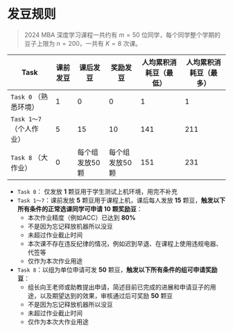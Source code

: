 # 发豆规则


> 2024 MBA 深度学习课程一共约有 $m=50$ 位同学，每个同学整个学期的豆子上限为 $n=200$，一共有 $K=8$ 次课。




|  Task   | 课前发豆  | 课后发豆  | 奖励发豆  | 人均累积消耗豆（最低）  | 人均累积消耗豆（最多）  |
|  ----  | ----  | ----  | ----  | ----  | ----  |
| `Task 0` （熟悉环境） |  1  | 0  | 0  | 1  |  1  | 
| `Task 1～7` （个人作业） |  5  | 15  | 10  | 141  | 211  |
| `Task 8` （大作业） |  0  | 每个组发放50颗  | 每个组发放50颗  | 151  | 231  |

- `Task 0`： 仅发放 **1** 颗豆用于学生测试上机环境，用完不补充
- `Task 1～7`：课前发放 **5** 颗豆用于课程上机，课后每人发放 **15** 颗豆，**触发以下所有条件的正常选课同学可申请 10 颗奖励豆**：
  - 本次作业精度（例如ACC）已达到 **80%**
  - 不是因为忘记释放机器所以没豆
  - 未超过作业截止时间
  - 本次课不存在违反纪律的情况，例如迟到早退、在课程上使用违规电器、代签等
  - 仅作为本次作业用途
- `Task 8`：以组为单位申请可发 **50** 颗豆，**触发以下所有条件的组可申请奖励豆**：
  - 组长向王老师或助教提出申请，简述目前已完成的进展和申请豆子的用途，以及期望达到的效果，审核通过后可奖励 **50** 颗豆
  - 不是因为忘记释放机器所以没豆
  - 未超过作业截止时间
  - 仅作为本次大作业用途
